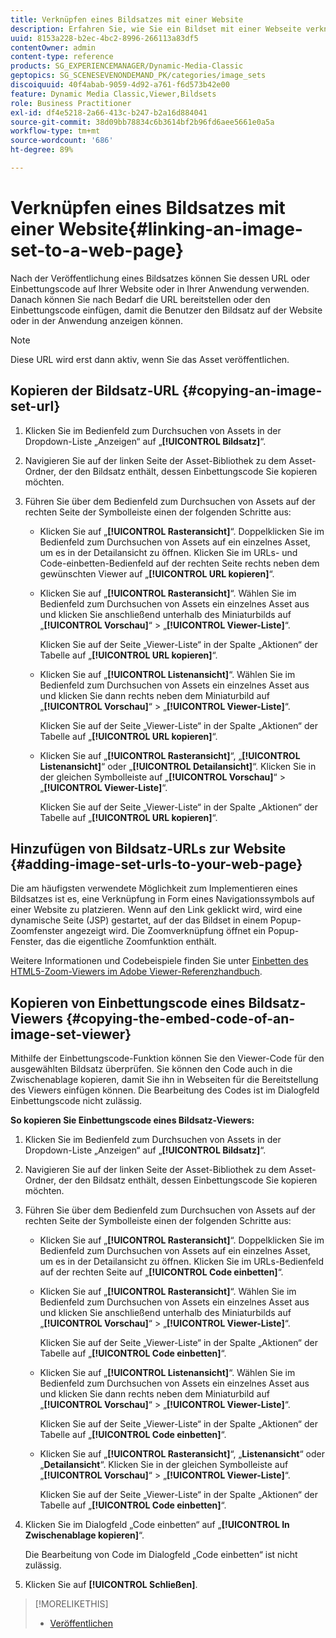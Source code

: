 ```yaml
---
title: Verknüpfen eines Bildsatzes mit einer Website
description: Erfahren Sie, wie Sie ein Bildset mit einer Webseite verknüpfen.
uuid: 8153a228-b2ec-4bc2-8996-266113a83df5
contentOwner: admin
content-type: reference
products: SG_EXPERIENCEMANAGER/Dynamic-Media-Classic
geptopics: SG_SCENESEVENONDEMAND_PK/categories/image_sets
discoiquuid: 40f4abab-9059-4d92-a761-f6d573b42e00
feature: Dynamic Media Classic,Viewer,Bildsets
role: Business Practitioner
exl-id: df4e5218-2a66-413c-b247-b2a16d884041
source-git-commit: 38d09bb78834c6b3614bf2b96fd6aee5661e0a5a
workflow-type: tm+mt
source-wordcount: '686'
ht-degree: 89%

---
```


# Verknüpfen eines Bildsatzes mit einer Website{#linking-an-image-set-to-a-web-page}

Nach der Veröffentlichung eines Bildsatzes können Sie dessen URL oder Einbettungscode auf Ihrer Website oder in Ihrer Anwendung verwenden. Danach können Sie nach Bedarf die URL bereitstellen oder den Einbettungscode einfügen, damit die Benutzer den Bildsatz auf der Website oder in der Anwendung anzeigen können.

>[!NOTE]
>
>Diese URL wird erst dann aktiv, wenn Sie das Asset veröffentlichen.

## Kopieren der Bildsatz-URL {#copying-an-image-set-url}

1. Klicken Sie im Bedienfeld zum Durchsuchen von Assets in der Dropdown-Liste „Anzeigen“ auf „**[!UICONTROL Bildsatz]**“.
1. Navigieren Sie auf der linken Seite der Asset-Bibliothek zu dem Asset-Ordner, der den Bildsatz enthält, dessen Einbettungscode Sie kopieren möchten.
1. Führen Sie über dem Bedienfeld zum Durchsuchen von Assets auf der rechten Seite der Symbolleiste einen der folgenden Schritte aus:

   * Klicken Sie auf „**[!UICONTROL Rasteransicht]**“. Doppelklicken Sie im Bedienfeld zum Durchsuchen von Assets auf ein einzelnes Asset, um es in der Detailansicht zu öffnen. Klicken Sie im URLs- und Code-einbetten-Bedienfeld auf der rechten Seite rechts neben dem gewünschten Viewer auf „**[!UICONTROL URL kopieren]**“.
   * Klicken Sie auf „**[!UICONTROL Rasteransicht]**“. Wählen Sie im Bedienfeld zum Durchsuchen von Assets ein einzelnes Asset aus und klicken Sie anschließend unterhalb des Miniaturbilds auf „**[!UICONTROL Vorschau]**“ > „**[!UICONTROL Viewer-Liste]**“.

      Klicken Sie auf der Seite „Viewer-Liste“ in der Spalte „Aktionen“ der Tabelle auf „**[!UICONTROL URL kopieren]**“.

   * Klicken Sie auf „**[!UICONTROL Listenansicht]**“. Wählen Sie im Bedienfeld zum Durchsuchen von Assets ein einzelnes Asset aus und klicken Sie dann rechts neben dem Miniaturbild auf „**[!UICONTROL Vorschau]**“ > „**[!UICONTROL Viewer-Liste]**“.

      Klicken Sie auf der Seite „Viewer-Liste“ in der Spalte „Aktionen“ der Tabelle auf „**[!UICONTROL URL kopieren]**“.

   * Klicken Sie auf „**[!UICONTROL Rasteransicht]**“, „**[!UICONTROL Listenansicht]**“ oder „**[!UICONTROL Detailansicht]**“. Klicken Sie in der gleichen Symbolleiste auf „**[!UICONTROL Vorschau]**“ > „**[!UICONTROL Viewer-Liste]**“.

      Klicken Sie auf der Seite „Viewer-Liste“ in der Spalte „Aktionen“ der Tabelle auf „**[!UICONTROL URL kopieren]**“.

## Hinzufügen von Bildsatz-URLs zur Website {#adding-image-set-urls-to-your-web-page}

Die am häufigsten verwendete Möglichkeit zum Implementieren eines Bildsatzes ist es, eine Verknüpfung in Form eines Navigationssymbols auf einer Website zu platzieren. Wenn auf den Link geklickt wird, wird eine dynamische Seite (JSP) gestartet, auf der das Bildset in einem Popup-Zoomfenster angezeigt wird. Die Zoomverknüpfung öffnet ein Popup-Fenster, das die eigentliche Zoomfunktion enthält.

Weitere Informationen und Codebeispiele finden Sie unter [Einbetten des HTML5-Zoom-Viewers im Adobe Viewer-Referenzhandbuch](https://experienceleague.adobe.com/docs/dynamic-media-developer-resources/library/viewers-aem-assets-dmc/zoom/c-html5-20-zoom-viewer-about.html#section-e1c3106f5b3e445d9b95be337c2f94e2).

## Kopieren von Einbettungscode eines Bildsatz-Viewers {#copying-the-embed-code-of-an-image-set-viewer}

Mithilfe der Einbettungscode-Funktion können Sie den Viewer-Code für den ausgewählten Bildsatz überprüfen. Sie können den Code auch in die Zwischenablage kopieren, damit Sie ihn in Webseiten für die Bereitstellung des Viewers einfügen können. Die Bearbeitung des Codes ist im Dialogfeld Einbettungscode nicht zulässig.

**So kopieren Sie Einbettungscode eines Bildsatz-Viewers:**

1. Klicken Sie im Bedienfeld zum Durchsuchen von Assets in der Dropdown-Liste „Anzeigen“ auf „**[!UICONTROL Bildsatz]**“.
1. Navigieren Sie auf der linken Seite der Asset-Bibliothek zu dem Asset-Ordner, der den Bildsatz enthält, dessen Einbettungscode Sie kopieren möchten.
1. Führen Sie über dem Bedienfeld zum Durchsuchen von Assets auf der rechten Seite der Symbolleiste einen der folgenden Schritte aus:

   * Klicken Sie auf „**[!UICONTROL Rasteransicht]**“. Doppelklicken Sie im Bedienfeld zum Durchsuchen von Assets auf ein einzelnes Asset, um es in der Detailansicht zu öffnen. Klicken Sie im URLs-Bedienfeld auf der rechten Seite auf „**[!UICONTROL Code einbetten]**“.
   * Klicken Sie auf „**[!UICONTROL Rasteransicht]**“. Wählen Sie im Bedienfeld zum Durchsuchen von Assets ein einzelnes Asset aus und klicken Sie anschließend unterhalb des Miniaturbilds auf „**[!UICONTROL Vorschau]**“ > „**[!UICONTROL Viewer-Liste]**“.

      Klicken Sie auf der Seite „Viewer-Liste“ in der Spalte „Aktionen“ der Tabelle auf „**[!UICONTROL Code einbetten]**“.

   * Klicken Sie auf „**[!UICONTROL Listenansicht]**“. Wählen Sie im Bedienfeld zum Durchsuchen von Assets ein einzelnes Asset aus und klicken Sie dann rechts neben dem Miniaturbild auf „**[!UICONTROL Vorschau]**“ > „**[!UICONTROL Viewer-Liste]**“.

      Klicken Sie auf der Seite „Viewer-Liste“ in der Spalte „Aktionen“ der Tabelle auf „**[!UICONTROL Code einbetten]**“.

   * Klicken Sie auf „**[!UICONTROL Rasteransicht]**“, „**Listenansicht**“ oder „**Detailansicht**“. Klicken Sie in der gleichen Symbolleiste auf „**[!UICONTROL Vorschau]**“ > „**[!UICONTROL Viewer-Liste]**“.

      Klicken Sie auf der Seite „Viewer-Liste“ in der Spalte „Aktionen“ der Tabelle auf „**[!UICONTROL Code einbetten]**“.

1. Klicken Sie im Dialogfeld „Code einbetten“ auf „**[!UICONTROL In Zwischenablage kopieren]**“.

   Die Bearbeitung von Code im Dialogfeld „Code einbetten“ ist nicht zulässig.

1. Klicken Sie auf **[!UICONTROL Schließen]**.

>[!MORELIKETHIS]
>
>* [Veröffentlichen](publishing-files.md#publishing_files)

